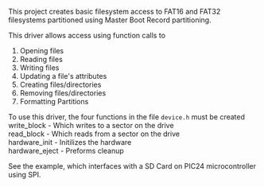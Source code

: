 This project creates basic filesystem access to FAT16 and FAT32 filesystems partitioned using Master Boot Record partitioning.

This driver allows access using function calls to
1. Opening files
2. Reading files
3. Writing files
4. Updating a file's attributes
5. Creating files/directories
6. Removing files/directories
7. Formatting Partitions

To use this driver, the four functions in the file `device.h` must be created  
write_block - Which writes to a sector on the drive  
read_block - Which reads from a sector on the drive  
hardware_init - Initilizes the hardware  
hardware_eject - Preforms cleanup  

See the example, which interfaces with a SD Card on PIC24 microcontroller using SPI.

